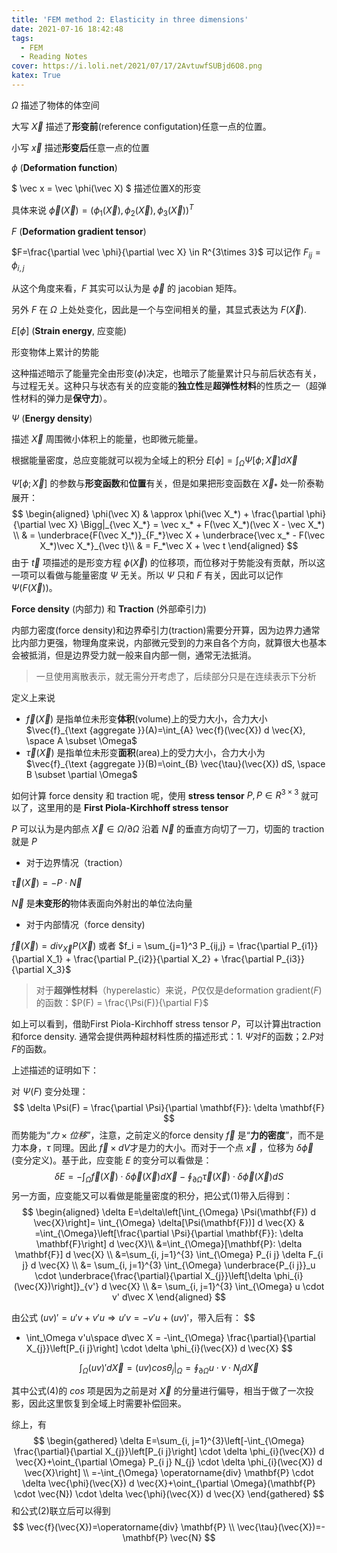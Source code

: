 ```yaml
---
title: 'FEM method 2: Elasticity in three dimensions'
date: 2021-07-16 18:42:48
tags: 
  - FEM
  - Reading Notes
cover: https://i.loli.net/2021/07/17/2AvtuwfSUBjd6O8.png
katex: True
---
```


$\Omega$ 描述了物体的体空间

大写 $\vec X$ 描述了**形变前**(reference configutation)任意一点的位置。

小写 $\vec x$ 描述**形变后**任意一点的位置

$\phi$  (**Deformation function**)

 $ \vec x = \vec \phi(\vec X) $  描述位置X的形变

具体来说 $\vec \phi(\vec X) = (\phi_1(\vec X), \phi_2(\vec X), \phi_3(\vec X))^T$



$F$ (**Deformation gradient tensor**)

$F=\frac{\partial \vec \phi}{\partial \vec X} \in R^{3\times 3}$  可以记作 $F_{ij} = \phi_{i,j}$

从这个角度来看，$F$ 其实可以认为是 $\vec \phi$ 的 jacobian 矩阵。

另外 $F$ 在 $\Omega$ 上处处变化，因此是一个与空间相关的量，其显式表达为 $F(\vec X)$.



$E[\phi]$ (**Strain energy**, 应变能)

形变物体上累计的势能

这种描述暗示了能量完全由形变($\phi$)决定，也暗示了能量累计只与前后状态有关，与过程无关。这种只与状态有关的应变能的**独立性**是**超弹性材料**的性质之一（超弹性材料的弹力是**保守力**）。



$\Psi$ (**Energy density**)

描述 $\vec X$ 周围微小体积上的能量，也即微元能量。

根据能量密度，总应变能就可以视为全域上的积分 $E[\phi] = \int_\Omega \Psi[\phi;\vec X]d\vec X$ 

$\Psi[\phi;\vec X]$ 的参数与**形变函数**和**位置**有关，但是如果把形变函数在 $\vec X_*$ 处一阶泰勒展开：
$$
\begin{aligned}
\phi(\vec X) & \approx \phi(\vec X_*) + \frac{\partial \phi}{\partial \vec X} \Bigg|_{\vec X_*}
= \vec x_* + F(\vec X_*)(\vec X - \vec X_*) \\
& = \underbrace{F(\vec X_*)}_{F_*}\vec X + \underbrace{\vec x_* - F(\vec X_*)\vec X_*}_{\vec t}\\
& = F_*\vec X + \vec t
\end{aligned}
$$
由于 $\vec t$ 项描述的是形变方程 $\phi(\vec X)$ 的位移项，而位移对于势能没有贡献，所以这一项可以看做与能量密度 $\Psi$ 无关。所以 $\Psi$ 只和 $F$ 有关，因此可以记作 $\Psi(F(\vec X))$。 



**Force density**  (内部力) 和 **Traction** (外部牵引力)

内部力密度(force density)和边界牵引力(traction)需要分开算，因为边界力通常比内部力更强，物理角度来说，内部微元受到的力来自各个方向，就算很大也基本会被抵消，但是边界受力就一般来自内部一侧，通常无法抵消。

> 一旦使用离散表示，就无需分开考虑了，后续部分只是在连续表示下分析

定义上来说

- $\vec f(\vec X)$ 是指单位未形变**体积**(volume)上的受力大小，合力大小 $\vec{f}_{\text {aggregate }}(A)=\int_{A} \vec{f}(\vec{X}) d \vec{X}, \space A \subset \Omega$
- $\vec \tau(\vec X)$ 是指单位未形变**面积**(area)上的受力大小，合力大小为 $\vec{f}_{\text {aggregate }}(B)=\oint_{B} \vec{\tau}(\vec{X}) dS, \space B \subset \partial \Omega$

如何计算 force density 和 traction 呢，使用 **stress tensor** $P, P \in R^{3\times3}$ 就可以了，这里用的是 **First Piola-Kirchhoff stress tensor**

$P$ 可以认为是内部点 $\vec X \in \Omega/\partial\Omega$ 沿着 $\vec N$ 的垂直方向切了一刀，切面的 traction 就是 $P$

- 对于边界情况（traction）

$\vec \tau(\vec X) = -P \cdot\vec N$

$\vec N$ 是**未变形的**物体表面向外射出的单位法向量

- 对于内部情况（force density)

$\vec f(\vec X) = div_{\vec X} P(\vec X)$ 或者 $f_i = \sum_{j=1}^3 P_{ij,j} = \frac{\partial P_{i1}}{\partial X_1} + \frac{\partial P_{i2}}{\partial X_2} + \frac{\partial P_{i3}}{\partial X_3}$

>  对于**超弹性材料**（hyperelastic）来说，$P$仅仅是deformation gradient($F$)的函数：$P(F) = \frac{\Psi(F)}{\partial F}$

如上可以看到，借助First Piola-Kirchhoff stress tensor $P$，可以计算出traction和force density. 通常会提供两种超材料性质的描述形式：1. $\Psi$对$F$的函数；2.$P$对$F$的函数。



上述描述的证明如下：

对 $\Psi(F)$ 变分处理： 
$$
\delta \Psi(F) = \frac{\partial \Psi}{\partial \mathbf{F}}: \delta \mathbf{F}
$$
而势能为“$力 \times 位移$”，注意，之前定义的force density $\vec f$ 是“**力的密度**”，而不是力本身，$\tau$ 同理。因此 $\vec f \times dV$才是力的大小。而对于一个点 $\vec x$ ，位移为 $\delta \vec \phi$ (变分定义)。基于此，应变能 $E$ 的变分可以看做是：
$$
\delta E=-\int_{\Omega} \vec{f}(\vec{X}) \cdot \delta \vec{\phi}(\vec{X}) d \vec{X}-\oint_{\partial \Omega} \vec{\tau}(\vec{X}) \cdot \delta \vec{\phi}(\vec{X}) d S
$$
另一方面，应变能又可以看做是能量密度的积分，把公式(1)带入后得到：
$$
\begin{aligned}
\delta E=\delta\left[\int_{\Omega} \Psi(\mathbf{F}) d \vec{X}\right]= \int_{\Omega} \delta[\Psi(\mathbf{F})] d \vec{X}
& =\int_{\Omega}\left[\frac{\partial \Psi}{\partial \mathbf{F}}: \delta \mathbf{F}\right] d \vec{X}\\
&=\int_{\Omega}[\mathbf{P}: \delta \mathbf{F}] d \vec{X} \\
&=\sum_{i, j=1}^{3} \int_{\Omega} P_{i j} \delta F_{i j} d \vec{X} \\ 
&= \sum_{i, j=1}^{3} \int_{\Omega} \underbrace{P_{i j}}_u \cdot \underbrace{\frac{\partial}{\partial X_{j}}\left[\delta \phi_{i}(\vec{X})\right]}_{v'} d \vec{X} \\
&= \sum_{i, j=1}^{3} \int_{\Omega} u \cdot v' d\vec X
\end{aligned}
$$


由公式 $(uv)' = u'v + v'u \Longrightarrow u'v =  - v'u + (uv)'$，带入后有：
$$
- \int_\Omega v'u\space d\vec X = -\int_{\Omega} \frac{\partial}{\partial X_{j}}\left[P_{i j}\right] \cdot \delta \phi_{i}(\vec{X}) d \vec{X}
$$

$$
\int_\Omega (uv)' d\vec X = (uv) cos \theta_j \Bigg|_\Omega = \oint_{\partial \Omega} u \cdot v\cdot N_j d\vec X
$$

其中公式(4)的 $cos$ 项是因为之前是对 $\vec X$ 的分量进行偏导，相当于做了一次投影，因此这里恢复到全域上时需要补偿回来。

综上，有
$$
\begin{gathered}
\delta E=\sum_{i, j=1}^{3}\left[-\int_{\Omega} \frac{\partial}{\partial X_{j}}\left[P_{i j}\right] \cdot \delta \phi_{i}(\vec{X}) d \vec{X}+\oint_{\partial \Omega} P_{i j} N_{j} \cdot \delta \phi_{i}(\vec{X}) d \vec{X}\right] \\
=-\int_{\Omega} \operatorname{div} \mathbf{P} \cdot \delta \vec{\phi}(\vec{X}) d \vec{X}+\oint_{\partial \Omega}(\mathbf{P} \cdot \vec{N}) \cdot \delta \vec{\phi}(\vec{X}) d \vec{X}
\end{gathered}
$$
和公式(2)联立后可以得到
$$
\vec{f}(\vec{X})=\operatorname{div} \mathbf{P} \\
\vec{\tau}(\vec{X})=-\mathbf{P} \vec{N}
$$
